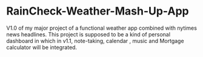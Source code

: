 # RainCheck-Weather-Mash-Up-App
V1.0 of my major project of a functional weather app combined with nytimes news headlines. This project is supposed to be a kind of personal dashboard in which in v1.1, note-taking, calendar , music and Mortgage calculator will be integrated.
